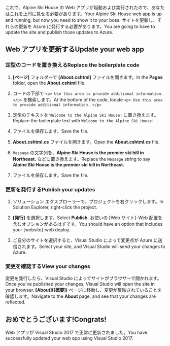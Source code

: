 <span data-ttu-id="14cb9-101">これで、Alpine Ski House の Web アプリが起動および実行されたので、あなたはこれを上司に見せる必要があります。</span><span class="sxs-lookup"><span data-stu-id="14cb9-101">Your Alpine Ski House web app is up and running, but now you need to show it to your boss.</span></span> <span data-ttu-id="14cb9-102">サイトを更新し、それらの更新を Azure に発行する必要があります。</span><span class="sxs-lookup"><span data-stu-id="14cb9-102">You are going to have to update the site and publish those updates to Azure.</span></span>

## <a name="update-your-web-app"></a><span data-ttu-id="14cb9-103">Web アプリを更新する</span><span class="sxs-lookup"><span data-stu-id="14cb9-103">Update your web app</span></span>

### <a name="replace-the-boilerplate-code"></a><span data-ttu-id="14cb9-104">定型のコードを置き換える</span><span class="sxs-lookup"><span data-stu-id="14cb9-104">Replace the boilerplate code</span></span>

1. <span data-ttu-id="14cb9-105">**[ページ]** フォルダーで **[About.cshtml]** ファイルを開きます。</span><span class="sxs-lookup"><span data-stu-id="14cb9-105">In the **Pages** folder, open the **About.cshtml** file.</span></span>

1. <span data-ttu-id="14cb9-106">コードの下部で `<p> Use this area to provide additional information. </p>` を検索します。</span><span class="sxs-lookup"><span data-stu-id="14cb9-106">At the bottom of the code, locate `<p> Use this area to provide additional information. </p>`</span></span>

1. <span data-ttu-id="14cb9-107">定型のテキストを `Welcome to the Alpine Ski House!` に置き換えます。</span><span class="sxs-lookup"><span data-stu-id="14cb9-107">Replace the boilerplate text with `Welcome to the Alpine Ski House!`</span></span>

1. <span data-ttu-id="14cb9-108">ファイルを保存します。</span><span class="sxs-lookup"><span data-stu-id="14cb9-108">Save the file.</span></span>

1. <span data-ttu-id="14cb9-109">**About.cshtml.cs** ファイルを開きます。</span><span class="sxs-lookup"><span data-stu-id="14cb9-109">Open the **About.cshtml.cs** file.</span></span>

1. <span data-ttu-id="14cb9-110">`Message` の文字列を、**Alpine Ski House is the premier ski hill in Northeast.** などに置き換えます。</span><span class="sxs-lookup"><span data-stu-id="14cb9-110">Replace the `Message` string to say **Alpine Ski House is the premier ski hill in Northeast.**</span></span>

1. <span data-ttu-id="14cb9-111">ファイルを保存します。</span><span class="sxs-lookup"><span data-stu-id="14cb9-111">Save the file.</span></span>

### <a name="publish-your-updates"></a><span data-ttu-id="14cb9-112">更新を発行する</span><span class="sxs-lookup"><span data-stu-id="14cb9-112">Publish your updates</span></span>

1. <span data-ttu-id="14cb9-113">ソリューション エクスプローラーで、プロジェクトを右クリックします。</span><span class="sxs-lookup"><span data-stu-id="14cb9-113">In Solution Explorer, right-click the project.</span></span>

1. <span data-ttu-id="14cb9-114">**[発行]** を選択します。</span><span class="sxs-lookup"><span data-stu-id="14cb9-114">Select **Publish**.</span></span> <span data-ttu-id="14cb9-115">お使いの [Web サイト]-Web 配置を含むオプションがあるはずです。</span><span class="sxs-lookup"><span data-stu-id="14cb9-115">You should have an option that includes your [website]-web deploy.</span></span>

1. <span data-ttu-id="14cb9-116">ご自分のサイトを選択すると、Visual Studio によって変更点が Azure に送信されます。</span><span class="sxs-lookup"><span data-stu-id="14cb9-116">Select your site, and Visual Studio will send your changes to Azure.</span></span>

### <a name="view-your-changes"></a><span data-ttu-id="14cb9-117">変更を確認する</span><span class="sxs-lookup"><span data-stu-id="14cb9-117">View your changes</span></span>

<span data-ttu-id="14cb9-118">変更を発行したら、Visual Studio によってサイトがブラウザーで開かれます。</span><span class="sxs-lookup"><span data-stu-id="14cb9-118">Once you've published your changes, Visual Studio will open the site in your browser.</span></span> <span data-ttu-id="14cb9-119">**[About]\([概要]\)** ページに移動し、変更が反映されていることを確認します。</span><span class="sxs-lookup"><span data-stu-id="14cb9-119">Navigate to the **About** page, and see that your changes are reflected.</span></span>

## <a name="congrats"></a><span data-ttu-id="14cb9-120">おめでとうございます!</span><span class="sxs-lookup"><span data-stu-id="14cb9-120">Congrats!</span></span>

<span data-ttu-id="14cb9-121">Web アプリが Visual Studio 2017 で正常に更新されました。</span><span class="sxs-lookup"><span data-stu-id="14cb9-121">You have successfully updated your web app using Visual Studio 2017.</span></span>

